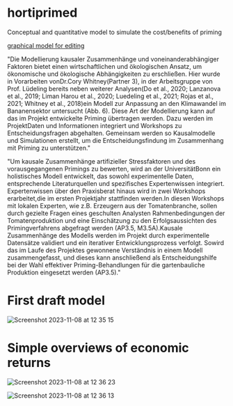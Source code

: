 # hortiprimed

Conceptual and quantitative model to simulate the cost/benefits of priming

[graphical model for editing](https://lucid.app/lucidspark/2312c99f-5730-4cb3-b9aa-fd3a8027334b/edit?viewport_loc=-11%2C-61%2C1283%2C1255%2C0_0&invitationId=inv_69fb1ce0-131b-4c0e-b9db-0fba1ec6a381#)

"Die Modellierung kausaler Zusammenhänge und voneinanderabhängiger Faktoren bietet einen wirtschaftlichen und ökologischen Ansatz, um ökonomische und ökologische Abhängigkeiten zu erschließen. Hier wurde in Vorarbeiten vonDr.Cory Whitney(Partner 3), in der Arbeitsgruppe von Prof. Lüdeling bereits neben weiterer Analysen(Do et al., 2020; Lanzanova et al., 2019; Liman Harou et al., 2020; Luedeling et al., 2021; Rojas et al., 2021; Whitney et al., 2018)ein Modell zur Anpassung an den Klimawandel im Bananensektor untersucht (Abb. 6). Diese Art der Modellierung kann auf das im Projekt entwickelte Priming übertragen werden. Dazu werden im ProjektDaten und Informationen integriert und Workshops zu Entscheidungsfragen abgehalten. Gemeinsam werden so Kausalmodelle und Simulationen erstellt, um die Entscheidungsfindung im Zusammenhang mit Priming zu unterstützen."

"Um kausale Zusammenhänge artifizieller Stressfaktoren und des vorausgegangenen Primings zu bewerten, wird an der UniversitätBonn ein holistisches Modell entwickelt, das sowohl experimentelle Daten, entsprechende Literaturquellen und spezifisches Expertenwissen integriert. Expertenwissen über den Praxisberat hinaus wird in zwei Workshops erarbeitet,die im ersten Projektjahr stattfinden werden.In diesen Workshops mit lokalen Experten, wie z.B. Erzeugern aus der Tomatenbranche, sollen durch gezielte Fragen eines geschulten Analysten Rahmenbedingungen der Tomatenproduktion und eine Einschätzung zu den Erfolgsaussichten des Primingverfahrens abgefragt werden (AP3.5, M3.5A).Kausale Zusammenhänge des Modells werden im Projekt durch experimentelle Datensätze validiert und ein iterativer Entwicklungsprozess verfolgt. Sowird das im Laufe des Projektes gewonnene Verständnis in einem Modell zusammengefasst, und dieses kann anschließend als Entscheidungshilfe bei der Wahl effektiver Priming-Behandlungen für die gartenbauliche Produktion eingesetzt werden (AP3.5)."

# First draft model 

![Screenshot 2023-11-08 at 12 35 15](https://github.com/CWWhitney/hortiprimed/assets/19190662/b2c8839e-2168-4659-a60d-2866b0e42aa3)


# Simple overviews of economic returns

![Screenshot 2023-11-08 at 12 36 23](https://github.com/CWWhitney/hortiprimed/assets/19190662/d42c9567-e342-47db-a651-12e626e066a2)

![Screenshot 2023-11-08 at 12 36 13](https://github.com/CWWhitney/hortiprimed/assets/19190662/156a246d-2659-483b-b7f0-1d6c3dea7cae)


